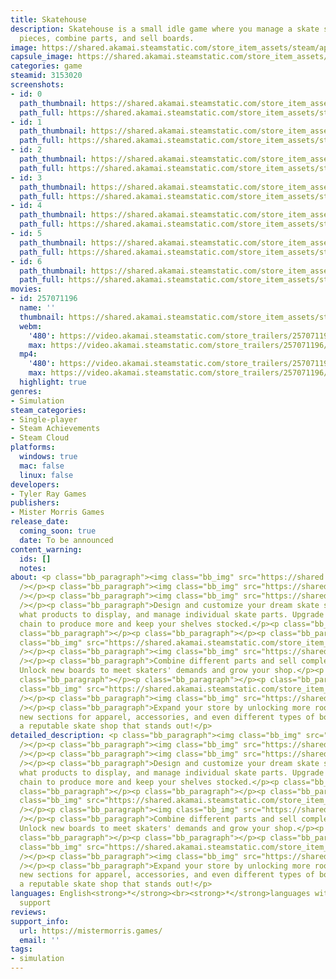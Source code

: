 ```yaml
---
title: Skatehouse
description: Skatehouse is a small idle game where you manage a skate shop. Manufacture
  pieces, combine parts, and sell boards.
image: https://shared.akamai.steamstatic.com/store_item_assets/steam/apps/3153020/header.jpg?t=1730843171
capsule_image: https://shared.akamai.steamstatic.com/store_item_assets/steam/apps/3153020/b9cebbb8a89f01d76534ea06f36300f5b0bec7d7/capsule_231x87.jpg?t=1730843171
categories: game
steamid: 3153020
screenshots:
- id: 0
  path_thumbnail: https://shared.akamai.steamstatic.com/store_item_assets/steam/apps/3153020/ss_6edfbd8ab689dbfae987213da6d6b985fe8a2e03.600x338.jpg?t=1730843171
  path_full: https://shared.akamai.steamstatic.com/store_item_assets/steam/apps/3153020/ss_6edfbd8ab689dbfae987213da6d6b985fe8a2e03.1920x1080.jpg?t=1730843171
- id: 1
  path_thumbnail: https://shared.akamai.steamstatic.com/store_item_assets/steam/apps/3153020/ss_0799330c4b396434767008aa5445e412effb8a5f.600x338.jpg?t=1730843171
  path_full: https://shared.akamai.steamstatic.com/store_item_assets/steam/apps/3153020/ss_0799330c4b396434767008aa5445e412effb8a5f.1920x1080.jpg?t=1730843171
- id: 2
  path_thumbnail: https://shared.akamai.steamstatic.com/store_item_assets/steam/apps/3153020/ss_f867a63a559477a371372815e63b441a2ac98e06.600x338.jpg?t=1730843171
  path_full: https://shared.akamai.steamstatic.com/store_item_assets/steam/apps/3153020/ss_f867a63a559477a371372815e63b441a2ac98e06.1920x1080.jpg?t=1730843171
- id: 3
  path_thumbnail: https://shared.akamai.steamstatic.com/store_item_assets/steam/apps/3153020/ss_848d51008b417c332818c7f0b1e25be43f142fab.600x338.jpg?t=1730843171
  path_full: https://shared.akamai.steamstatic.com/store_item_assets/steam/apps/3153020/ss_848d51008b417c332818c7f0b1e25be43f142fab.1920x1080.jpg?t=1730843171
- id: 4
  path_thumbnail: https://shared.akamai.steamstatic.com/store_item_assets/steam/apps/3153020/ss_c4b043df257160d0a0be38d2c79896ce7271a22c.600x338.jpg?t=1730843171
  path_full: https://shared.akamai.steamstatic.com/store_item_assets/steam/apps/3153020/ss_c4b043df257160d0a0be38d2c79896ce7271a22c.1920x1080.jpg?t=1730843171
- id: 5
  path_thumbnail: https://shared.akamai.steamstatic.com/store_item_assets/steam/apps/3153020/ss_12b97a53962994f81c5cecadcc7983b77393ff3e.600x338.jpg?t=1730843171
  path_full: https://shared.akamai.steamstatic.com/store_item_assets/steam/apps/3153020/ss_12b97a53962994f81c5cecadcc7983b77393ff3e.1920x1080.jpg?t=1730843171
- id: 6
  path_thumbnail: https://shared.akamai.steamstatic.com/store_item_assets/steam/apps/3153020/ss_41c15ce37e8ae35781489cfc5bb57695141779c7.600x338.jpg?t=1730843171
  path_full: https://shared.akamai.steamstatic.com/store_item_assets/steam/apps/3153020/ss_41c15ce37e8ae35781489cfc5bb57695141779c7.1920x1080.jpg?t=1730843171
movies:
- id: 257071196
  name: ''
  thumbnail: https://shared.akamai.steamstatic.com/store_item_assets/steam/apps/257071196/c4b043df257160d0a0be38d2c79896ce7271a22c/movie_600x337.jpg?t=1730843165
  webm:
    '480': https://video.akamai.steamstatic.com/store_trailers/257071196/movie480_vp9.webm?t=1730843165
    max: https://video.akamai.steamstatic.com/store_trailers/257071196/movie_max_vp9.webm?t=1730843165
  mp4:
    '480': https://video.akamai.steamstatic.com/store_trailers/257071196/movie480.mp4?t=1730843165
    max: https://video.akamai.steamstatic.com/store_trailers/257071196/movie_max.mp4?t=1730843165
  highlight: true
genres:
- Simulation
steam_categories:
- Single-player
- Steam Achievements
- Steam Cloud
platforms:
  windows: true
  mac: false
  linux: false
developers:
- Tyler Ray Games
publishers:
- Mister Morris Games
release_date:
  coming_soon: true
  date: To be announced
content_warning:
  ids: []
  notes:
about: <p class="bb_paragraph"><img class="bb_img" src="https://shared.akamai.steamstatic.com/store_item_assets/steam/apps/3153020/extras/Skatehoue_Header.gif?t=1730843171"
  /></p><p class="bb_paragraph"><img class="bb_img" src="https://shared.akamai.steamstatic.com/store_item_assets/steam/apps/3153020/extras/Manage_Your_Shop_Video.gif?t=1730843171"
  /></p><p class="bb_paragraph"><img class="bb_img" src="https://shared.akamai.steamstatic.com/store_item_assets/steam/apps/3153020/extras/Manage_Your_Skate_Shop.png?t=1730843171"
  /></p><p class="bb_paragraph">Design and customize your dream skate shop, choose
  what products to display, and manage individual skate parts. Upgrade your supply
  chain to produce more and keep your shelves stocked.</p><p class="bb_paragraph"></p><p
  class="bb_paragraph"></p><p class="bb_paragraph"></p><p class="bb_paragraph"><img
  class="bb_img" src="https://shared.akamai.steamstatic.com/store_item_assets/steam/apps/3153020/extras/Sell_Boards_Video.gif?t=1730843171"
  /></p><p class="bb_paragraph"><img class="bb_img" src="https://shared.akamai.steamstatic.com/store_item_assets/steam/apps/3153020/extras/Sell_Your_Boards.png?t=1730843171"
  /></p><p class="bb_paragraph">Combine different parts and sell complete boards.
  Unlock new boards to meet skaters' demands and grow your shop.</p><p class="bb_paragraph"></p><p
  class="bb_paragraph"></p><p class="bb_paragraph"></p><p class="bb_paragraph"><img
  class="bb_img" src="https://shared.akamai.steamstatic.com/store_item_assets/steam/apps/3153020/extras/Unlock_New_Section_Video.gif?t=1730843171"
  /></p><p class="bb_paragraph"><img class="bb_img" src="https://shared.akamai.steamstatic.com/store_item_assets/steam/apps/3153020/extras/Expand_Your_Store.png?t=1730843171"
  /></p><p class="bb_paragraph">Expand your store by unlocking more rooms to introduce
  new sections for apparel, accessories, and even different types of boards. Build
  a reputable skate shop that stands out!</p>
detailed_description: <p class="bb_paragraph"><img class="bb_img" src="https://shared.akamai.steamstatic.com/store_item_assets/steam/apps/3153020/extras/Skatehoue_Header.gif?t=1730843171"
  /></p><p class="bb_paragraph"><img class="bb_img" src="https://shared.akamai.steamstatic.com/store_item_assets/steam/apps/3153020/extras/Manage_Your_Shop_Video.gif?t=1730843171"
  /></p><p class="bb_paragraph"><img class="bb_img" src="https://shared.akamai.steamstatic.com/store_item_assets/steam/apps/3153020/extras/Manage_Your_Skate_Shop.png?t=1730843171"
  /></p><p class="bb_paragraph">Design and customize your dream skate shop, choose
  what products to display, and manage individual skate parts. Upgrade your supply
  chain to produce more and keep your shelves stocked.</p><p class="bb_paragraph"></p><p
  class="bb_paragraph"></p><p class="bb_paragraph"></p><p class="bb_paragraph"><img
  class="bb_img" src="https://shared.akamai.steamstatic.com/store_item_assets/steam/apps/3153020/extras/Sell_Boards_Video.gif?t=1730843171"
  /></p><p class="bb_paragraph"><img class="bb_img" src="https://shared.akamai.steamstatic.com/store_item_assets/steam/apps/3153020/extras/Sell_Your_Boards.png?t=1730843171"
  /></p><p class="bb_paragraph">Combine different parts and sell complete boards.
  Unlock new boards to meet skaters' demands and grow your shop.</p><p class="bb_paragraph"></p><p
  class="bb_paragraph"></p><p class="bb_paragraph"></p><p class="bb_paragraph"><img
  class="bb_img" src="https://shared.akamai.steamstatic.com/store_item_assets/steam/apps/3153020/extras/Unlock_New_Section_Video.gif?t=1730843171"
  /></p><p class="bb_paragraph"><img class="bb_img" src="https://shared.akamai.steamstatic.com/store_item_assets/steam/apps/3153020/extras/Expand_Your_Store.png?t=1730843171"
  /></p><p class="bb_paragraph">Expand your store by unlocking more rooms to introduce
  new sections for apparel, accessories, and even different types of boards. Build
  a reputable skate shop that stands out!</p>
languages: English<strong>*</strong><br><strong>*</strong>languages with full audio
  support
reviews:
support_info:
  url: https://mistermorris.games/
  email: ''
tags:
- simulation
---
```


